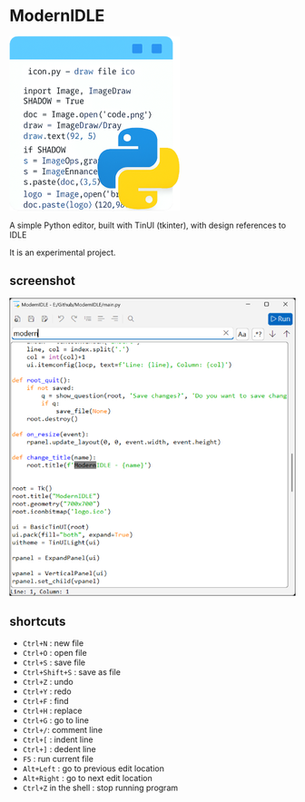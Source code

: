 # ModernIDLE

![](./MIDLE-small.png)

A simple Python editor, built with TinUI (tkinter), with design references to IDLE

It is an experimental project.

## screenshot

![](./asset/screenshot.png)

## shortcuts

- `Ctrl+N` : new file
- `Ctrl+O` : open file
- `Ctrl+S` : save file
- `Ctrl+Shift+S` : save as file
- `Ctrl+Z` : undo
- `Ctrl+Y` : redo
- `Ctrl+F` : find
- `Ctrl+H` : replace
- `Ctrl+G` : go to line
- `Ctrl+/`: comment line
- `Ctrl+[` : indent line
- `Ctrl+]` : dedent line
- `F5` : run current file
- `Alt+Left` : go to previous edit location
- `Alt+Right` : go to next edit location
- `Ctrl+Z` in the shell : stop running program